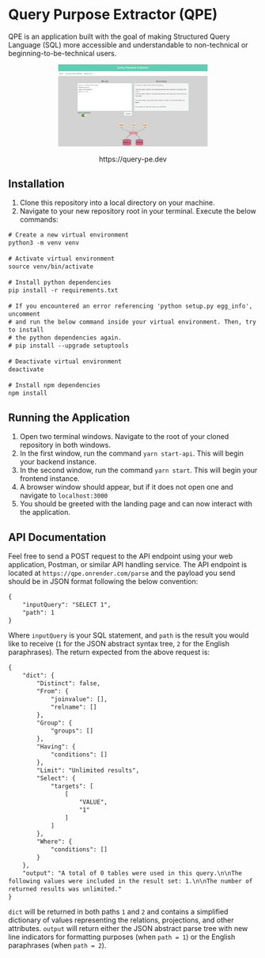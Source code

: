 # Query Purpose Extractor (QPE)

QPE is an application built with the goal of making Structured Query Language (SQL) more accessible and understandable to non-technical or beginning-to-be-technical users.

<p align="center">
    <img src="./public/qpe-screenshot.png" width="60%" height="45%" />
</p>

<p align="center">
    https://query-pe.dev
</p>

## Installation

1. Clone this repository into a local directory on your machine.
2. Navigate to your new repository root in your terminal. Execute the below commands:  
```
# Create a new virtual environment
python3 -m venv venv

# Activate virtual environment
source venv/bin/activate

# Install python dependencies
pip install -r requirements.txt

# If you encountered an error referencing 'python setup.py egg_info', uncomment 
# and run the below command inside your virtual environment. Then, try to install 
# the python dependencies again.
# pip install --upgrade setuptools

# Deactivate virtual environment
deactivate

# Install npm dependencies
npm install
```

## Running the Application

1. Open two terminal windows. Navigate to the root of your cloned repository in both windows.
2. In the first window, run the command `yarn start-api`. This will begin your backend instance.
3. In the second window, run the command `yarn start`. This will begin your frontend instance.
4. A browser window should appear, but if it does not open one and navigate to `localhost:3000`
5. You should be greeted with the landing page and can now interact with the application.

## API Documentation

Feel free to send a POST request to the API endpoint using your web application, Postman, or similar API handling service. The API endpoint is located at `https://qpe.onrender.com/parse` and the payload you send should be in JSON format following the below convention:

```
{
    "inputQuery": "SELECT 1",
    "path": 1
}
```

Where `inputQuery` is your SQL statement, and `path` is the result you would like to receive (`1` for the JSON abstract syntax tree, `2` for the English paraphrases). The return expected from the above request is:

```
{
    "dict": {
        "Distinct": false,
        "From": {
            "joinvalue": [],
            "relname": []
        },
        "Group": {
            "groups": []
        },
        "Having": {
            "conditions": []
        },
        "Limit": "Unlimited results",
        "Select": {
            "targets": [
                [
                    "VALUE",
                    "1"
                ]
            ]
        },
        "Where": {
            "conditions": []
        }
    },
    "output": "A total of 0 tables were used in this query.\n\nThe following values were included in the result set: 1.\n\nThe number of returned results was unlimited."
}
```

`dict` will be returned in both paths `1` and `2` and contains a simplified dictionary of values representing the relations, projections, and other attributes. `output` will return either the JSON abstract parse tree with new line indicators for formatting purposes (when `path = 1`) or the English paraphrases (when `path = 2`).